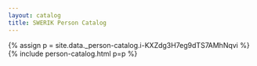 ```yaml
---
layout: catalog
title: SWERIK Person Catalog
---
```

{% assign p = site.data._person-catalog.i-KXZdg3H7eg9dTS7AMhNqvi %}
{% include person-catalog.html p=p %}

